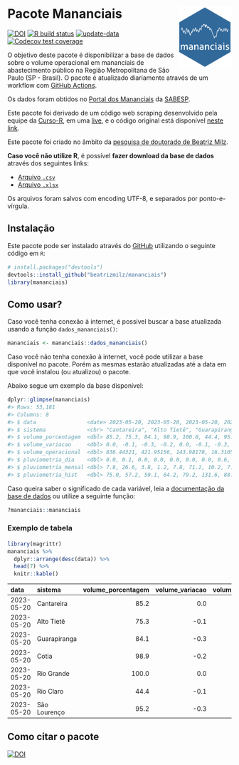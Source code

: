 
<!-- README.md is generated from README.Rmd. Please edit that file -->

# Pacote Mananciais <img src="man/figures/hexlogo.png" align="right" width = "120px"/>

<!-- badges: start -->

[![DOI](https://zenodo.org/badge/DOI/10.5281/zenodo.4733056.svg)](https://doi.org/10.5281/zenodo.4733056)
[![R build
status](https://github.com/beatrizmilz/mananciais/workflows/R-CMD-check/badge.svg)](https://github.com/beatrizmilz/mananciais/actions)
[![update-data](https://github.com/beatrizmilz/mananciais/actions/workflows/2-update_data.yaml/badge.svg)](https://github.com/beatrizmilz/mananciais/actions/workflows/2-update_data.yaml)
[![Codecov test
coverage](https://codecov.io/gh/beatrizmilz/mananciais/branch/master/graph/badge.svg)](https://codecov.io/gh/beatrizmilz/mananciais?branch=master)
<!-- badges: end -->

O objetivo deste pacote é disponibilizar a base de dados sobre o volume
operacional em mananciais de abastecimento público na Região
Metropolitana de São Paulo (SP - Brasil). O pacote é atualizado
diariamente através de um workflow com [GitHub
Actions](https://github.com/beatrizmilz/mananciais/actions).

Os dados foram obtidos no [Portal dos
Mananciais](http://mananciais.sabesp.com.br/Situacao) da
[SABESP](http://site.sabesp.com.br/site/Default.aspx).

Este pacote foi derivado de um código web scraping desenvolvido pela
equipe da [Curso-R](https://www.curso-r.com/), em uma
[live](https://youtu.be/jvZIxrMmOcQ), e o código original está
disponível [neste
link](https://github.com/curso-r/lives/blob/master/drafts/20200730_scraper_sabesp.R).

Este pacote foi criado no âmbito da [pesquisa de doutorado de Beatriz
Milz](https://beatrizmilz.github.io/tese/).

**Caso você não utilize R**, é possível **fazer download da base de
dados** através dos seguintes links:

- [Arquivo
  `.csv`](https://github.com/beatrizmilz/mananciais/raw/master/inst/extdata/mananciais.csv)
- [Arquivo
  `.xlsx`](https://github.com/beatrizmilz/mananciais/blob/master/inst/extdata/mananciais.xlsx?raw=true)

Os arquivos foram salvos com encoding UTF-8, e separados por
ponto-e-vírgula.

## Instalação

Este pacote pode ser instalado através do [GitHub](https://github.com/)
utilizando o seguinte código em `R`:

``` r
# install.packages("devtools")
devtools::install_github("beatrizmilz/mananciais")
library(mananciais)
```

## Como usar?

Caso você tenha conexão à internet, é possível buscar a base atualizada
usando a função `dados_mananciais()`:

``` r
mananciais <- mananciais::dados_mananciais() 
```

Caso você não tenha conexão à internet, você pode utilizar a base
disponível no pacote. Porém as mesmas estarão atualizadas até a data em
que você instalou (ou atualizou) o pacote.

Abaixo segue um exemplo da base disponível:

``` r
dplyr::glimpse(mananciais)
#> Rows: 53,181
#> Columns: 8
#> $ data                <date> 2023-05-20, 2023-05-20, 2023-05-20, 2023-05-20, 2…
#> $ sistema             <chr> "Cantareira", "Alto Tietê", "Guarapiranga", "Cotia…
#> $ volume_porcentagem  <dbl> 85.2, 75.3, 84.1, 98.9, 100.0, 44.4, 95.2, 85.2, 7…
#> $ volume_variacao     <dbl> 0.0, -0.1, -0.3, -0.2, 0.0, -0.1, -0.3, -0.1, -0.2…
#> $ volume_operacional  <dbl> 836.44321, 421.95156, 143.98178, 16.31059, 112.182…
#> $ pluviometria_dia    <dbl> 0.0, 0.1, 0.0, 0.0, 0.0, 0.0, 0.0, 0.6, 0.1, 0.0, …
#> $ pluviometria_mensal <dbl> 7.8, 26.6, 3.8, 1.2, 7.8, 71.2, 10.2, 7.8, 26.5, 3…
#> $ pluviometria_hist   <dbl> 75.0, 57.2, 59.1, 64.2, 79.2, 131.6, 88.6, 75.0, 5…
```

Caso queira saber o significado de cada variável, leia a [documentação
da base de
dados](https://beatrizmilz.github.io/mananciais/reference/mananciais.html)
ou utilize a seguinte função:

``` r
?mananciais::mananciais
```

### Exemplo de tabela

``` r
library(magrittr)
mananciais %>% 
  dplyr::arrange(desc(data)) %>% 
  head(7) %>%
  knitr::kable()
```

| data       | sistema      | volume_porcentagem | volume_variacao | volume_operacional | pluviometria_dia | pluviometria_mensal | pluviometria_hist |
|:-----------|:-------------|-------------------:|----------------:|-------------------:|-----------------:|--------------------:|------------------:|
| 2023-05-20 | Cantareira   |               85.2 |             0.0 |          836.44321 |              0.0 |                 7.8 |              75.0 |
| 2023-05-20 | Alto Tietê   |               75.3 |            -0.1 |          421.95156 |              0.1 |                26.6 |              57.2 |
| 2023-05-20 | Guarapiranga |               84.1 |            -0.3 |          143.98178 |              0.0 |                 3.8 |              59.1 |
| 2023-05-20 | Cotia        |               98.9 |            -0.2 |           16.31059 |              0.0 |                 1.2 |              64.2 |
| 2023-05-20 | Rio Grande   |              100.0 |             0.0 |          112.18231 |              0.0 |                 7.8 |              79.2 |
| 2023-05-20 | Rio Claro    |               44.4 |            -0.1 |            6.06899 |              0.0 |                71.2 |             131.6 |
| 2023-05-20 | São Lourenço |               95.2 |            -0.3 |           84.56455 |              0.0 |                10.2 |              88.6 |

## Como citar o pacote

[![DOI](https://zenodo.org/badge/DOI/10.5281/zenodo.4733056.svg)](https://doi.org/10.5281/zenodo.4733056)
